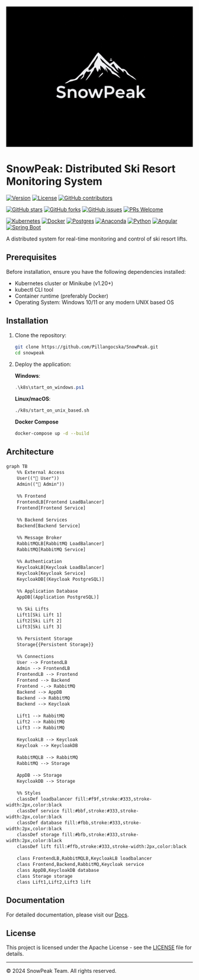 ![SnowPeak](./logo.jpg)

# SnowPeak: Distributed Ski Resort Monitoring System
[![Version](https://img.shields.io/badge/version-1.0.0-informational.svg)]()
[![License](https://img.shields.io/badge/License-APACHE-lightgrey.svg)](LICENSE)
[![GitHub contributors](https://img.shields.io/badge/contributors-4-orange.svg)]()

[![GitHub stars](https://img.shields.io/github/stars/Pillangocska/SnowPeak.svg)]()
[![GitHub forks](https://img.shields.io/github/forks/Pillangocska/SnowPeak.svg)]()
[![GitHub issues](https://img.shields.io/github/issues/Pillangocska/SnowPeak.svg)]()
[![PRs Welcome](https://img.shields.io/badge/PRs-welcome-brightgreen.svg)]()

[![Kubernetes](https://img.shields.io/badge/kubernetes-%23326ce5.svg?style=flat&logo=kubernetes&logoColor=white)]()
[![Docker](https://img.shields.io/badge/docker-%230db7ed.svg?style=flat&logo=docker&logoColor=white)]()
[![Postgres](https://img.shields.io/badge/Postgres-%23316192.svg?logo=postgresql&logoColor=white)](#)
[![Anaconda](https://img.shields.io/badge/Anaconda-44A833?logo=anaconda&logoColor=fff)](#)
[![Python](https://img.shields.io/badge/Python-3776AB?logo=python&logoColor=fff)](#)
[![Angular](https://img.shields.io/badge/Angular-%23DD0031.svg?logo=angular&logoColor=white)](#)
[![Spring Boot](https://img.shields.io/badge/Spring%20Boot-6DB33F?logo=springboot&logoColor=fff)](#)


A distributed system for real-time monitoring and control of ski resort lifts.

## Prerequisites

Before installation, ensure you have the following dependencies installed:

- Kubernetes cluster or Minikube (v1.20+)
- kubectl CLI tool
- Container runtime (preferably Docker)
- Operating System: Windows 10/11 or any modern UNIX based OS

## Installation

1. Clone the repository:
   ```bash
   git clone https://github.com/Pillangocska/SnowPeak.git
   cd snowpeak
   ```

2. Deploy the application:

   **Windows**:
   ```powershell
   .\k8s\start_on_windows.ps1
   ```

   **Linux/macOS**:
   ```bash
   ./k8s/start_on_unix_based.sh
   ```
   **Docker Compose**
   ```bash
   docker-compose up -d --build
   ```
## Architecture

```mermaid
graph TB
    %% External Access
    User(("👤 User"))
    Admin(("👤 Admin"))

    %% Frontend
    FrontendLB[Frontend LoadBalancer]
    Frontend[Frontend Service]

    %% Backend Services
    Backend[Backend Service]

    %% Message Broker
    RabbitMQLB[RabbitMQ LoadBalancer]
    RabbitMQ[RabbitMQ Service]

    %% Authentication
    KeycloakLB[Keycloak LoadBalancer]
    Keycloak[Keycloak Service]
    KeycloakDB[(Keycloak PostgreSQL)]

    %% Application Database
    AppDB[(Application PostgreSQL)]

    %% Ski Lifts
    Lift1[Ski Lift 1]
    Lift2[Ski Lift 2]
    Lift3[Ski Lift 3]

    %% Persistent Storage
    Storage{{Persistent Storage}}

    %% Connections
    User --> FrontendLB
    Admin --> FrontendLB
    FrontendLB --> Frontend
    Frontend --> Backend
    Frontend -.-> RabbitMQ
    Backend --> AppDB
    Backend --> RabbitMQ
    Backend --> Keycloak

    Lift1 --> RabbitMQ
    Lift2 --> RabbitMQ
    Lift3 --> RabbitMQ

    KeycloakLB --> Keycloak
    Keycloak --> KeycloakDB

    RabbitMQLB --> RabbitMQ
    RabbitMQ --> Storage

    AppDB --> Storage
    KeycloakDB --> Storage

    %% Styles
    classDef loadbalancer fill:#f9f,stroke:#333,stroke-width:2px,color:black
    classDef service fill:#bbf,stroke:#333,stroke-width:2px,color:black
    classDef database fill:#fbb,stroke:#333,stroke-width:2px,color:black
    classDef storage fill:#bfb,stroke:#333,stroke-width:2px,color:black
    classDef lift fill:#ffb,stroke:#333,stroke-width:2px,color:black

    class FrontendLB,RabbitMQLB,KeycloakLB loadbalancer
    class Frontend,Backend,RabbitMQ,Keycloak service
    class AppDB,KeycloakDB database
    class Storage storage
    class Lift1,Lift2,Lift3 lift
```

## Documentation

For detailed documentation, please visit our [Docs](./docs/).

## License

This project is licensed under the Apache License - see the [LICENSE](LICENSE) file for details.



---

© 2024 SnowPeak Team. All rights reserved.
